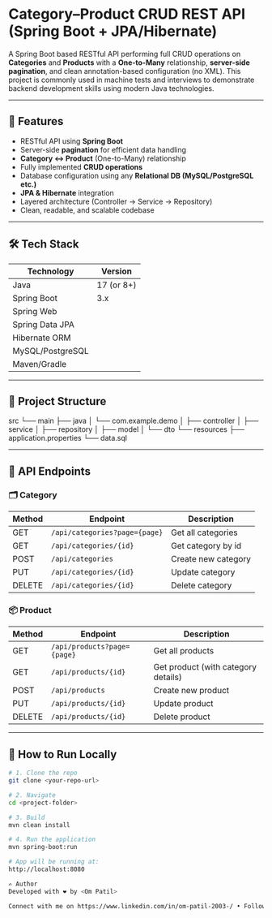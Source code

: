 # Category–Product CRUD REST API (Spring Boot + JPA/Hibernate)

A Spring Boot based RESTful API performing full CRUD operations on **Categories** and **Products** with a **One-to-Many** relationship, **server-side pagination**, and clean annotation-based configuration (no XML). This project is commonly used in machine tests and interviews to demonstrate backend development skills using modern Java technologies.

---

## 🚀 Features

- RESTful API using **Spring Boot**
- Server-side **pagination** for efficient data handling
- **Category ↔ Product** (One-to-Many) relationship
- Fully implemented **CRUD operations**
- Database configuration using any **Relational DB (MySQL/PostgreSQL etc.)**
- **JPA & Hibernate** integration
- Layered architecture (Controller → Service → Repository)
- Clean, readable, and scalable codebase

---

## 🛠️ Tech Stack

| Technology       | Version    |
|------------------|-----------|
| Java             | 17 (or 8+) |
| Spring Boot      | 3.x        |
| Spring Web       |            |
| Spring Data JPA  |            |
| Hibernate ORM    |            |
| MySQL/PostgreSQL |            |
| Maven/Gradle     |            |

---

## 📁 Project Structure

src
└── main
├── java
│ └── com.example.demo
│ ├── controller
│ ├── service
│ ├── repository
│ ├── model
│ └── dto
└── resources
├── application.properties
└── data.sql


---

## 📡 API Endpoints

### 🗂️ Category

| Method | Endpoint                            | Description              |
|--------|-------------------------------------|--------------------------|
| GET    | `/api/categories?page={page}`       | Get all categories       |
| GET    | `/api/categories/{id}`              | Get category by id       |
| POST   | `/api/categories`                   | Create new category      |
| PUT    | `/api/categories/{id}`              | Update category          |
| DELETE | `/api/categories/{id}`              | Delete category          |

### 📦 Product

| Method | Endpoint                            | Description                            |
|--------|-------------------------------------|----------------------------------------|
| GET    | `/api/products?page={page}`         | Get all products                       |
| GET    | `/api/products/{id}`                | Get product (with category details)    |
| POST   | `/api/products`                     | Create new product                     |
| PUT    | `/api/products/{id}`                | Update product                         |
| DELETE | `/api/products/{id}`                | Delete product                         |

---

## 🔧 How to Run Locally

```bash
# 1. Clone the repo
git clone <your-repo-url>

# 2. Navigate 
cd <project-folder>

# 3. Build
mvn clean install

# 4. Run the application
mvn spring-boot:run

# App will be running at:
http://localhost:8080

✍️ Author
Developed with ❤️ by <Om Patil>

Connect with me on https://www.linkedin.com/in/om-patil-2003-/ • Follow me on GitHub ⭐
